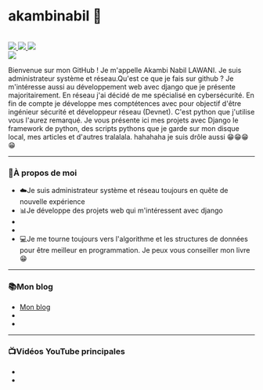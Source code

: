 # akambinabil 👋
<br>
<div>
    <!-- Buttons List -->
      <a href="www.linkedin.com/in/akambi-nabil-lawani">
         <img src="https://camo.githubusercontent.com/f4adefaea1ee9f1f4a3f1a7d8e4e18ec333483fc7cdd2a7caecfd2a009629607/68747470733a2f2f696d672e736869656c64732e696f2f62616467652f636f6e6e6563742d2532333030373742352e7376673f267374796c653d666f722d7468652d6261646765266c6f676f3d6c696e6b6564696e"/>
      </a>
      <a href="https://www.youtube.com/@biloud">
        <img src="https://camo.githubusercontent.com/bc71a28e3c95bf4ef3072c6298312957e530e1bd0bc224d1667f12c6bd68cf48/68747470733a2f2f696d672e736869656c64732e696f2f62616467652f5375627363726962652d7265643f7374796c653d666f722d7468652d6261646765266c6f676f3d796f7574756265266c6f676f436f6c6f723d7768697465"/>
      </a>
      <a href="https://twitter.com/libamka">
         <img src="https://camo.githubusercontent.com/d3bf7ef2a8112c728618e8bd029fb478791f9560d2e4da75ee4a52b28adf5c81/68747470733a2f2f696d672e736869656c64732e696f2f62616467652f466f6c6c6f772d2532333144413146323f7374796c653d666f722d7468652d6261646765266c6f676f3d74776974746572266c6f676f436f6c6f723d7768697465"/>
      </a>
</div>

<!-- BANNER -->
<div>
  <img src="https://pbs.twimg.com/profile_banners/1104174880004685825/1709446026/600x200"/>
</div>

<!-- Introduction -->
<div>
    <p>
        Bienvenue sur mon GitHub ! Je m'appelle Akambi Nabil LAWANI. Je suis administrateur système et réseau.Qu'est ce que je fais sur github ? Je m'intéresse aussi au développement web avec django que je présente majoritairement. En réseau j'ai décidé de me spécialisé en cybersécurité. En fin de compte je développe mes comptétences avec pour objectif d'être ingénieur sécurité et développeur réseau (Devnet). C'est python que j'utilise vous l'aurez remarqué. Je vous présente ici mes projets avec Django le framework de python, des scripts pythons que je garde sur mon disque local, mes articles et d'autres tralalala. hahahaha je suis drôle aussi 😁😁😁😁
    </p>
</div>

<hr>

###  👤À propos de moi
<ul>
    <li>☁️Je suis administrateur système et réseau toujours en quête de nouvelle expérience</li>
    <li>📊Je développe des projets web qui m'intéressent avec django</li>
    <li></li>
    <li></li>
    <li>💻Je me tourne toujours vers l'algorithme et les structures de données pour être meilleur en programmation. Je peux vous conseiller mon livre😁</li>
</ul>

<hr>

### 📚Mon blog
<ul>
    <li><a href="https://akambinabil.medium.com/">Mon blog</a></li>
    <li><a href="#"></a></li>
    <li><a href="#"></a></li>
</ul>
<hr>

### 📺Vidéos YouTube principales
<ul>
    <li><a href="#"></a></li>
    <li><a href="#"></a></li>
</ul>

